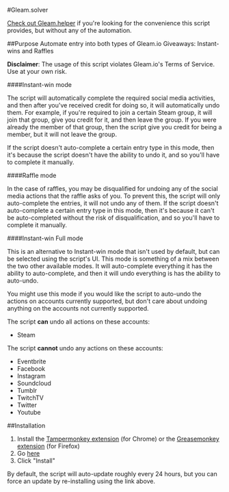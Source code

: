 #Gleam.solver

[Check out Gleam.helper](https://github.com/Citrinate/gleamHelper) if you're looking for the convenience this script provides, but without any of the automation.

##Purpose
Automate entry into both types of Gleam.io Giveaways: Instant-wins and Raffles

**Disclaimer**: The usage of this script violates Gleam.io's Terms of Service.  Use at your own risk.

####Instant-win mode

The script will automatically complete the required social media activities, and then after you've received credit for doing so, it will automatically undo them.  For example, if you're required to join a certain Steam group, it will join that group, give you credit for it, and then leave the group. If you were already the member of that group, then the script give you credit for being a member, but it will not leave the group.

If the script doesn't auto-complete a certain entry type in this mode, then it's because the script doesn't have the ability to undo it, and so you'll have to complete it manually.

####Raffle mode

In the case of raffles, you may be disqualified for undoing any of the social media actions that the raffle asks of you. To prevent this, the script will only auto-complete the entries, it will not undo any of them. If the script doesn't auto-complete a certain entry type in this mode, then it's because it can't be auto-completed without the risk of disqualification, and so you'll have to complete it manually.

####Instant-win Full mode

This is an alternative to Instant-win mode that isn't used by default, but can be selected using the script's UI.  This mode is something of a mix between the two other available modes.  It will auto-complete everything it has the ability to auto-complete, and then it will undo everything is has the ability to auto-undo.

You might use this mode if you would like the script to auto-undo the actions on accounts currently supported, but don't care about undoing anything on the accounts not currently supported.

The script **can** undo all actions on these accounts:
  * Steam

The script **cannot** undo any actions on these accounts:
  * Eventbrite
  * Facebook
  * Instagram
  * Soundcloud
  * Tumblr
  * TwitchTV
  * Twitter
  * Youtube

##Installation
1. Install the [Tampermonkey extension](https://chrome.google.com/webstore/detail/tampermonkey/dhdgffkkebhmkfjojejmpbldmpobfkfo?hl=en) (for Chrome) or the [Greasemonkey extension](https://addons.mozilla.org/en-US/firefox/addon/greasemonkey/) (for Firefox)
2. Go [here](https://raw.githubusercontent.com/Citrinate/gleamSolver/master/gleamSolver.user.js)
3. Click "Install"

By default, the script will auto-update roughly every 24 hours, but you can force an update by re-installing using the link above.
